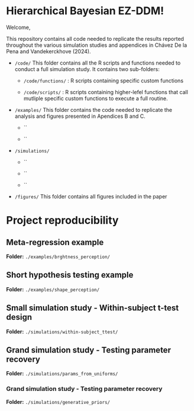 # Hierarchical Bayesian EZ-DDM!

Welcome,

This repository contains all code needed to replicate the results reported throughout the various simulation studies and appendices in Chávez De la Pena and Vandekerckhove (2024).

- `/code/` This folder contains all the R scripts and functions needed to conduct a full simulation study. It contains two sub-folders:

    - `/code/functions/` : R scripts containing specific custom functions
    
    - `/code/scripts/` : R scripts containing higher-lefel functions that call mutliple specific custom functions to execute a full routine.

- `/examples/` This folder contains the code needed to replicate the analysis and figures presented in Apendices B and C.

    - ``
    
    - ``

- `/simulations/`

    - ``
    
    - ``
    
    - ``

- `/figures/` This folder contains all figures included in the paper

# Project reproducibility

## Meta-regression example

**Folder:** `./examples/brghtness_perception/` 

## Short hypothesis testing example

**Folder:** `./examples/shape_perception/`

## Small simulation study - Within-subject t-test design

**Folder:** `./simulations/within-subject_ttest/`

## Grand simulation study - Testing parameter recovery

**Folder:** `./simulations/params_from_uniforms/`

### Grand simulation study - Testing parameter recovery

**Folder:** `./simulations/generative_priors/`